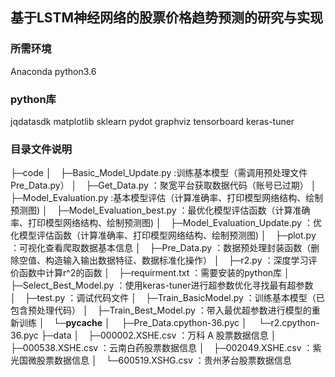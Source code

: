 ## 基于LSTM神经网络的股票价格趋势预测的研究与实现

### 所需环境

Anaconda python3.6

### python库

jqdatasdk
matplotlib
sklearn
pydot
graphviz
tensorboard
keras-tuner

### 目录文件说明

├─code 
│ ├─Basic_Model_Update.py :训练基本模型（需调用预处理文件Pre_Data.py）
│ ├─Get_Data.py ：聚宽平台获取数据代码（账号已过期）
│ ├─Model_Evaluation.py :基本模型评估（计算准确率、打印模型网络结构、绘制预测图)
│ ├─Model_Evaluation_best.py ：最优化模型评估函数（计算准确率、打印模型网络结构、绘制预测图)
│ ├─Model_Evaluation_Update.py ：优化模型评估函数（计算准确率、打印模型网络结构、绘制预测图)
│ ├─plot.py ：可视化查看爬取数据基本信息
│ ├─Pre_Data.py ：数据预处理封装函数（删除空值、构造输入输出数据特征、数据标准化操作）
│ ├─r2.py ：深度学习评价函数中计算r^2的函数
│ ├─requirment.txt ：需要安装的python库
│ ├─Select_Best_Model.py ：使用keras-tuner进行超参数优化寻找最有超参数
│ ├─test.py ：调试代码文件
│ ├─Train_BasicModel.py ：训练基本模型（已包含预处理代码）
│ ├─Train_Best_Model.py ：带入最优超参数进行模型的重新训练
│ └─__pycache__ 
│   ├─Pre_Data.cpython-36.pyc 
│   └─r2.cpython-36.pyc 
├─data 
│ ├─000002.XSHE.csv ：万科 A 股票数据信息
│ ├─000538.XSHE.csv ：云南白药股票数据信息
│ ├─002049.XSHE.csv ：紫光国微股票数据信息
│ └─600519.XSHG.csv ：贵州茅台股票数据信息